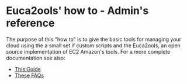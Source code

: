 Euca2ools' how to - Admin's reference
=====================================

The purpose of this "how to" is to give the basic tools for managing your cloud using the a small set if custom scripts and the Euca2ools, an open source implementation of EC2 Amazon's tools.
For a more complete documentation see also:

*   [This Guide](http://www.eucalyptus.com/docs/eucalyptus/3.3/console-guide/ "Eucaliptus User Guide")
*   [These FAQs](https://aws.amazon.com/ec2/faqs/ "Amazon EC2 FAQ")